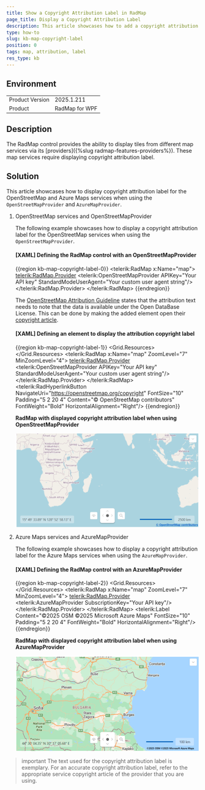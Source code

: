 ```yaml
---
title: Show a Copyright Attribution Label in RadMap
page_title: Display a Copyright Attribution Label
description: This article showcases how to add a copyright attribution label
type: how-to
slug: kb-map-copyright-label
position: 0
tags: map, attribution, label
res_type: kb
---
```


## Environment
<table>
    <tbody>
        <tr>
	    	<td>Product Version</td>
	    	<td>2025.1.211</td>
	    </tr>
	    <tr>
	    	<td>Product</td>
	    	<td>RadMap for WPF</td>
	    </tr>
    </tbody>
</table>

## Description

The RadMap control provides the ability to display tiles from different map services via its [providers]({%slug radmap-features-providers%}). These map services require displaying copyright attribution label.

## Solution

This article showcases how to display copyright attribution label for the OpenStreetMap and Azure Maps services when using the `OpenStreetMapProvider` and `AzureMapProvider`.

1. OpenStreetMap services and OpenStreetMapProvider

    The following example showcases how to display a copyright attribution label for the OpenStreetMap services when using the `OpenStreetMapProvider`.

    #### __[XAML] Defining the RadMap control with an OpenStreetMapProvider__
    {{region kb-map-copyright-label-0}}
        <Grid>
            <telerik:RadMap x:Name="map">
                <telerik:RadMap.Provider>
                    <telerik:OpenStreetMapProvider APIKey="Your API key" StandardModeUserAgent="Your custom user agent string"/>
                </telerik:RadMap.Provider>
            </telerik:RadMap>
        </Grid>
    {{endregion}}
    
    The [OpenStreetMap Attribution Guideline](https://osmfoundation.org/wiki/Licence/Attribution_Guidelines) states that the attribution text needs to note that the data is available under the Open DataBase License. This can be done by making the added element open their [copyright article](https://openstreetmap.org/copyright). 

    #### __[XAML] Defining an element to display the attribution copyright label__
    {{region kb-map-copyright-label-1}}
        <Grid>
            <Grid.Resources>
                <Style TargetType="telerik:MapScale">
                    <Setter Property="Margin" Value="0 8 20 40" />
                </Style>
            </Grid.Resources>
            <telerik:RadMap x:Name="map"
                            ZoomLevel="7" 
                            MinZoomLevel="4">
                <telerik:RadMap.Provider>
                    <telerik:OpenStreetMapProvider APIKey="Your API key" StandardModeUserAgent="Your custom user agent string"/>
                </telerik:RadMap.Provider>
            </telerik:RadMap>
            <Grid x:Name="CopyrightContainer" VerticalAlignment="Bottom" HorizontalAlignment="Right">
                <telerik:RadHyperlinkButton NavigateUri="https://openstreetmap.org/copyright"
                                            FontSize="10"
                                            Padding="5 2 20 4"
                                            Content="© OpenStreetMap contributors" 
                                            FontWeight="Bold"
                                            HorizontalAlignment="Right"/>
            </Grid>
        </Grid>
    {{endregion}}

    __RadMap with displayed copyright attribution label when using OpenStreetMapProvider__

    ![RadMap with displayed copyright attribution label](images/kb-map-copyright-label-0.png)

2. Azure Maps services and AzureMapProvider

    The following example showcases how to display a copyright attribution label for the Azure Maps services when using the `AzureMapProvider`.

    #### __[XAML] Defining the RadMap control with an AzureMapProvider__
    {{region kb-map-copyright-label-2}}
        <Grid>
            <Grid.Resources>
                <Style TargetType="telerik:MapScale">
                    <Setter Property="Margin" Value="0 8 20 22" />
                </Style>
            </Grid.Resources>
            <telerik:RadMap x:Name="map"
                                ZoomLevel="7" 
                                MinZoomLevel="4">
                <telerik:RadMap.Provider>
                    <telerik:AzureMapProvider SubscriptionKey="Your API key"/>
                </telerik:RadMap.Provider>
            </telerik:RadMap>
            <Grid x:Name="CopyrightContainer" VerticalAlignment="Bottom" HorizontalAlignment="Right">
                <telerik:Label Content="©2025 OSM ©2025 Microsoft Azure Maps" 
                               FontSize="10"
                               Padding="5 2 20 4"
                               FontWeight="Bold"
                               HorizontalAlignment="Right"/>
            </Grid>
        </Grid>
    {{endregion}}

    __RadMap with displayed copyright attribution label when using AzureMapProvider__

    ![RadMap with displayed copyright attribution label when using AzureMapProvider](images/kb-map-copyright-label-1.png)

>important The text used for the copyright attribution label is exemplary. For an accurate copyright attribution label, refer to the appropriate service copyright article of the provider that you are using.